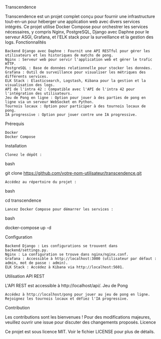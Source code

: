 Transcendence

Transcendence est un projet complet conçu pour fournir une infrastructure tout-en-un pour héberger une application web avec divers services intégrés. Ce projet utilise Docker Compose pour orchestrer les services nécessaires, y compris Nginx, PostgreSQL, Django avec Daphne pour le serveur ASGI, Grafana, et l'ELK stack pour la surveillance et la gestion des logs.
Fonctionnalités

    Backend Django avec Daphne : Fournit une API RESTful pour gérer les utilisateurs et les historiques de matchs de pong.
    Nginx : Serveur web pour servir l'application web et gérer le trafic HTTP.
    PostgreSQL : Base de données relationnelle pour stocker les données.
    Grafana : Outil de surveillance pour visualiser les métriques des différents services.
    ELK Stack : Elasticsearch, Logstash, Kibana pour la gestion et la visualisation des logs.
    API de l'intra 42 : Compatible avec l'API de l'intra 42 pour l'intégration des utilisateurs.
    Jeu de Pong en ligne : Option pour jouer à des parties de pong en ligne via un serveur WebSocket en Python.
    Tournois locaux : Option pour participer à des tournois locaux de pong.
    IA progressive : Option pour jouer contre une IA progressive.

Prérequis

    Docker
    Docker Compose

Installation

    Clonez le dépôt :

bash

git clone https://github.com/votre-nom-utilisateur/transcendence.git

    Accédez au répertoire du projet :

bash

cd transcendence

    Lancez Docker Compose pour démarrer les services :

bash

docker-compose up -d

Configuration

    Backend Django : Les configurations se trouvent dans backend/settings.py.
    Nginx : La configuration se trouve dans nginx/nginx.conf.
    Grafana : Accessible à http://localhost:3000 (utilisateur par défaut : admin, mot de passe : admin).
    ELK Stack : Accédez à Kibana via http://localhost:5601.

Utilisation
API REST

L'API REST est accessible à http://localhost/api/.
Jeu de Pong

    Accédez à http://localhost/pong pour jouer au jeu de pong en ligne.
    Rejoignez les tournois locaux et défiez l'IA progressive.

Contribution

Les contributions sont les bienvenues ! Pour des modifications majeures, veuillez ouvrir une issue pour discuter des changements proposés.
Licence

Ce projet est sous licence MIT. Voir le fichier LICENSE pour plus de détails.

